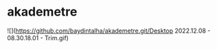 # akademetre
![](https://github.com/baydintalha/akademetre.git/Desktop 2022.12.08 - 08.30.18.01 - Trim.gif)

